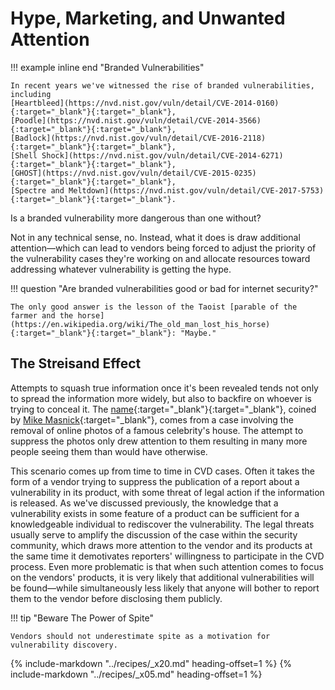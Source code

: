 # Hype, Marketing, and Unwanted Attention

!!! example inline end "Branded Vulnerabilities"

    In recent years we've witnessed the rise of branded vulnerabilities, including
    [Heartbleed](https://nvd.nist.gov/vuln/detail/CVE-2014-0160){:target="_blank"}{:target="_blank"},
    [Poodle](https://nvd.nist.gov/vuln/detail/CVE-2014-3566){:target="_blank"}{:target="_blank"},
    [Badlock](https://nvd.nist.gov/vuln/detail/CVE-2016-2118){:target="_blank"}{:target="_blank"},
    [Shell Shock](https://nvd.nist.gov/vuln/detail/CVE-2014-6271){:target="_blank"}{:target="_blank"},
    [GHOST](https://nvd.nist.gov/vuln/detail/CVE-2015-0235){:target="_blank"}{:target="_blank"},
    [Spectre and Meltdown](https://nvd.nist.gov/vuln/detail/CVE-2017-5753){:target="_blank"}{:target="_blank"}.

<!--start-->Is a branded vulnerability more dangerous than one without?
Not in any technical sense, no. Instead, what it does is
draw additional attention&mdash;which can lead to vendors being
forced to adjust the priority of the vulnerability cases they're
working on and allocate resources toward addressing whatever
vulnerability is getting the hype.<!--end-->

!!! question "Are branded vulnerabilities good or bad for internet security?"

    The only good answer is the lesson of the Taoist [parable of the farmer and the horse](https://en.wikipedia.org/wiki/The_old_man_lost_his_horse){:target="_blank"}{:target="_blank"}: "Maybe."

## The Streisand Effect

Attempts to squash true information once it's been revealed tends not
only to spread the information more widely, but also to backfire on
whoever is trying to conceal it.
The [name](https://www.techdirt.com/articles/20150107/13292829624/10-years-everyones-been-using-streisand-effect-without-paying-now-im-going-to-start-issuing-takedowns.shtml){:target="_blank"}{:target="_blank"},
coined by [Mike Masnick](https://www.techdirt.com/user/mmasnick/){:target="_blank"},
comes from a case involving
the removal of online photos of a famous celebrity's house. The
attempt to suppress the photos only drew attention to them resulting in
many more people seeing them than would have otherwise.

This scenario comes up from time to time in CVD cases. Often it takes
the form of a vendor trying to suppress the publication of a report
about a vulnerability in its product, with some threat of legal action
if the information is released. As we've discussed previously, the
knowledge that a vulnerability exists in some feature of a product can
be sufficient for a knowledgeable individual to rediscover the
vulnerability. The legal threats usually serve to amplify the discussion
of the case within the security community, which draws more attention to
the vendor and its products at the same time it demotivates reporters'
willingness to participate in the CVD process. Even more problematic is
that when such attention comes to focus on the vendors' products, it is
very likely that additional vulnerabilities will be found&mdash;while
simultaneously less likely that anyone will bother to report them to the
vendor before disclosing them publicly.

!!! tip "Beware The Power of Spite"

    Vendors should not underestimate spite as a motivation for vulnerability discovery.

{% include-markdown "../recipes/_x20.md" heading-offset=1 %}
{% include-markdown "../recipes/_x05.md" heading-offset=1 %}
